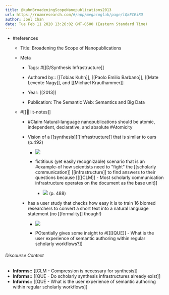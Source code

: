```yaml
---
title: @kuhnBroadeningScopeNanopublications2013
url: https://roamresearch.com/#/app/megacoglab/page/lQkECEiRO
author: Joel Chan
date: Tue Feb 11 2020 13:26:02 GMT-0500 (Eastern Standard Time)
---
```


- #references

    - Title: Broadening the Scope of Nanopublications

    - Meta

        - Tags: #[[D/Synthesis Infrastructure]]

        - Authored by:: [[Tobias Kuhn]], [[Paolo Emilio Barbano]], [[Mate Levente Nagy]], and [[Michael Krauthammer]]

        - Year: [[2013]]

        - Publication: The Semantic Web: Semantics and Big Data

    - #[[📝 lit-notes]]

        - #Claim Natural-language nanopublications should be atomic, independent, declarative, and absolute #Atomicity

        - Vision of a [[synthesis]][[infrastructure]] that is similar to ours (p.492)

            - ![](https://firebasestorage.googleapis.com/v0/b/firescript-577a2.appspot.com/o/imgs%2Fapp%2Fmegacoglab%2F_QtLiCK1Hu?alt=media&token=6edaeb69-e53d-40e6-b65e-b9345e35fad6)

            - fictitious (yet easily recognizable) scenario that is an #example-of how scientists need to "fight" the [[scholarly communication]] [[infrastructure]] to find answers to their questions because [[[[CLM]] - Most scholarly communication infrastructure operates on the document as the base unit]]

                - ![](https://firebasestorage.googleapis.com/v0/b/firescript-577a2.appspot.com/o/imgs%2Fapp%2Fmegacoglab%2FSUuVGIiFiK.png?alt=media&token=b1974b72-e2fa-4ece-bfc0-ec26a7900a96) (p. 488)

        - has a user study that checks how easy it is to train 16 biomed researchers to convert a short text into a natural language statement (no [[formality]] though!)

            - ![](https://firebasestorage.googleapis.com/v0/b/firescript-577a2.appspot.com/o/imgs%2Fapp%2Fmegacoglab%2FkNh5VfEtMn.png?alt=media&token=73b17eae-7b61-422f-8242-695f3bc04409)

            - POtentially gives some insight to #[[[[QUE]] - What is the user experience of semantic authoring within regular scholarly workflows?]]

###### Discourse Context

- **Informs::** [[CLM - Compression is necessary for synthesis]]
- **Informs::** [[QUE - Do scholarly synthesis infrastructures already exist]]
- **Informs::** [[QUE - What is the user experience of semantic authoring within regular scholarly workflows]]
